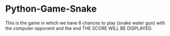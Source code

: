 # Python-Game-Snake
This is the game in which we have 6 chances to play {snake water gun} with the computer opponent and the end THE SCORE WILL BE DISPLAYED.

